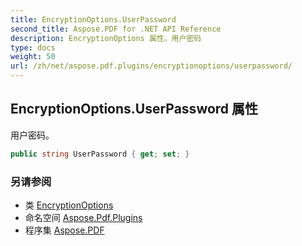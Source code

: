 ```yaml
---
title: EncryptionOptions.UserPassword
second_title: Aspose.PDF for .NET API Reference
description: EncryptionOptions 属性。用户密码
type: docs
weight: 50
url: /zh/net/aspose.pdf.plugins/encryptionoptions/userpassword/
---
```

## EncryptionOptions.UserPassword 属性

用户密码。

```csharp
public string UserPassword { get; set; }
```

### 另请参阅

* 类 [EncryptionOptions](../)
* 命名空间 [Aspose.Pdf.Plugins](../../../aspose.pdf.plugins/)
* 程序集 [Aspose.PDF](../../../)